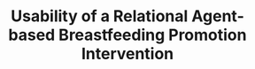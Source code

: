 ---
name: "Usability Of A Relational Agent Based Breastfeeding"
title: "Usability of a Relational Agent-based Breastfeeding Promotion Intervention"
project: null
event: "Society for Behavioral Medicine (SBM) annual meeting, Symposium on Technology-Delivered Behavioral Interventions for Childbearing Women: Challenges, Triumphs, and Lessons Learned (abstract)"
authors:
- name: "Bickmore, T."
- name: "Zhang, Z."
- name: "Edwards, R."
year: 2016
resources: null
external_url: null
draft: false 
headless: true
---